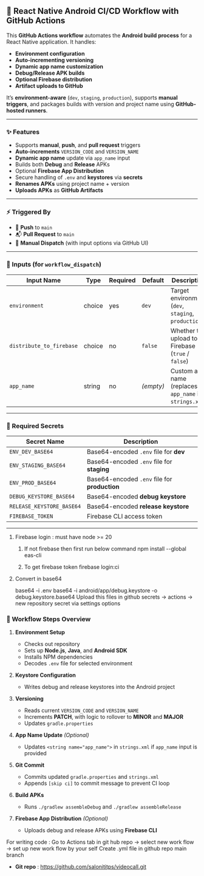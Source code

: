 ## 🤖 React Native Android CI/CD Workflow with GitHub Actions

This **GitHub Actions workflow** automates the **Android build process** for a React Native application. It handles:

- **Environment configuration**
- **Auto-incrementing versioning**
- **Dynamic app name customization**
- **Debug/Release APK builds**
- **Optional Firebase distribution**
- **Artifact uploads to GitHub**

It’s **environment-aware** (`dev`, `staging`, `production`), supports **manual triggers**, and packages builds with version and project name using **GitHub-hosted runners**.

---

### ✨ Features

- Supports **manual**, **push**, and **pull request** triggers
- **Auto-increments** `VERSION_CODE` and `VERSION_NAME`
- **Dynamic app name** update via `app_name` input
- Builds both **Debug** and **Release** APKs
- Optional **Firebase App Distribution**
- Secure handling of `.env` and **keystores** via **secrets**
- **Renames APKs** using project name + version
- **Uploads APKs** as **GitHub Artifacts**

---

### ⚡ Triggered By

- 🔁 **Push** to `main`
- 📬 **Pull Request** to `main`
- 🔘 **Manual Dispatch** (with input options via GitHub UI)

---

### 🧾 Inputs (for `workflow_dispatch`)

| Input Name               | Type   | Required | Default   | Description                                            |
| ------------------------ | ------ | -------- | --------- | ------------------------------------------------------ |
| `environment`            | choice | yes      | `dev`     | Target environment (`dev`, `staging`, `production`)    |
| `distribute_to_firebase` | choice | no       | `false`   | Whether to upload to Firebase (`true` / `false`)       |
| `app_name`               | string | no       | _(empty)_ | Custom app name (replaces `app_name` in `strings.xml`) |

---

### 🔐 Required Secrets

| Secret Name               | Description                                   |
| ------------------------- | --------------------------------------------- |
| `ENV_DEV_BASE64`          | Base64-encoded `.env` file for **dev**        |
| `ENV_STAGING_BASE64`      | Base64-encoded `.env` file for **staging**    |
| `ENV_PROD_BASE64`         | Base64-encoded `.env` file for **production** |
| `DEBUG_KEYSTORE_BASE64`   | Base64-encoded **debug keystore**             |
| `RELEASE_KEYSTORE_BASE64` | Base64-encoded **release keystore**           |
| `FIREBASE_TOKEN`          | Firebase CLI access token                     |

---

1. Firebase login : must have node >= 20

   1. If not firebase then first run below command
   npm install --global eas-cli

   2. To get firebase token
   firebase login:ci

2. Convert in base64

   base64 -i .env
   base64 -i android/app/debug.keystore -o debug.keystore.base64
   Upload this files in github secrets -> actions -> new repository secret via settings options

### 🧱 Workflow Steps Overview

1. **Environment Setup**

   - Checks out repository
   - Sets up **Node.js**, **Java**, and **Android SDK**
   - Installs NPM dependencies
   - Decodes `.env` file for selected environment

2. **Keystore Configuration**

   - Writes debug and release keystores into the Android project

3. **Versioning**

   - Reads current `VERSION_CODE` and `VERSION_NAME`
   - Increments **PATCH**, with logic to rollover to **MINOR** and **MAJOR**
   - Updates `gradle.properties`

4. **App Name Update** _(Optional)_

   - Updates `<string name="app_name">` in `strings.xml` if `app_name` input is provided

5. **Git Commit**

   - Commits updated `gradle.properties` and `strings.xml`
   - Appends `[skip ci]` to commit message to prevent CI loop

6. **Build APKs**

   - Runs `./gradlew assembleDebug` and `./gradlew assembleRelease`

7. **Firebase App Distribution** _(Optional)_

   - Uploads debug and release APKs using **Firebase CLI**

For writing code :
Go to Actions tab in git hub repo -> select new work flow -> set up new work flow by your self
Create .yml file in github repo main branch

- **Git repo** : https://github.com/salonititps/videocall.git
